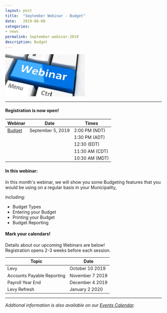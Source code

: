```yaml
---
layout: post
title:  "September Webinar - Budget"
date:   2019-08-08
categories:
- news
permalink: September-webinar-2019
description: Budget
---
```


![Webinar](/images/webinar.png "Webinar")

---

#### **Registration is now open!** 

| Webinar | Date | Times |
| ---- | ---- | ---- |
| [Budget](http://go.townsuite.com/201909budget) | September 5, 2019 | 2:00 PM (NDT) |
| | | 1:30 PM (ADT) |
| | | 12:30 (EDT) |
| | | 11:30 AM (CDT) |
| | | 10:30 AM (MDT) |

#### **In this webinar:**  

In this month's webinar, we will show you some Budgeting features that you would be using on a regular basis in your Municipality,

including:
 	
+ Budget Types
+ Entering your Budget
+ Printing your Budget
+ Budget Reporting

#### **Mark your calendars!**

Details about our upcoming Webinars are below!  
Registration opens 2-3 weeks before each session.

| Topic | Date |
| ---- | ---- |
| Levy | October 10 2019 |
| Accounts Payable Reporting | November 7 2019 |
| Payroll Year End | December 4 2019 |
| Levy Refresh | January 2 2020 |

---
*Addtional information is also available on our [Events Calendar](https://townsuite.com/events).*
